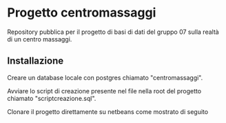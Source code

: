 # Progetto centromassaggi

Repository pubblica per il progetto di basi di dati del gruppo 07 sulla realtà di un centro massaggi.

## Installazione

Creare un database locale con postgres chiamato "centromassaggi".

Avviare lo script di creazione presente nel file nella root del progetto chiamato "scriptcreazione.sql".

Clonare il progetto direttamente su netbeans come mostrato di seguito
